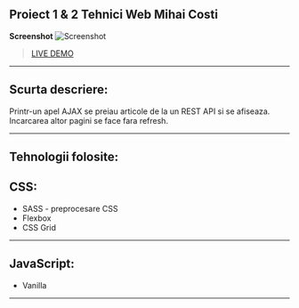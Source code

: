 Proiect 1 & 2 Tehnici Web Mihai Costi
-------------------------------------
**Screenshot**
![Screenshot](https://image.prntscr.com/image/2uZThbHZRGyhX8fktiPEzg.png)





> [LIVE DEMO](https://www.mihaicosti.ro/tehniciweb/)


----------

Scurta descriere:
-----------------
Printr-un apel AJAX se preiau articole de la un REST API si se afiseaza. Incarcarea altor pagini se face fara refresh.


----------


Tehnologii folosite:
--------------------

CSS:
----

 - SASS - preprocesare CSS
 - Flexbox
 - CSS Grid


----------


JavaScript:
-----------

 - Vanilla

----------


